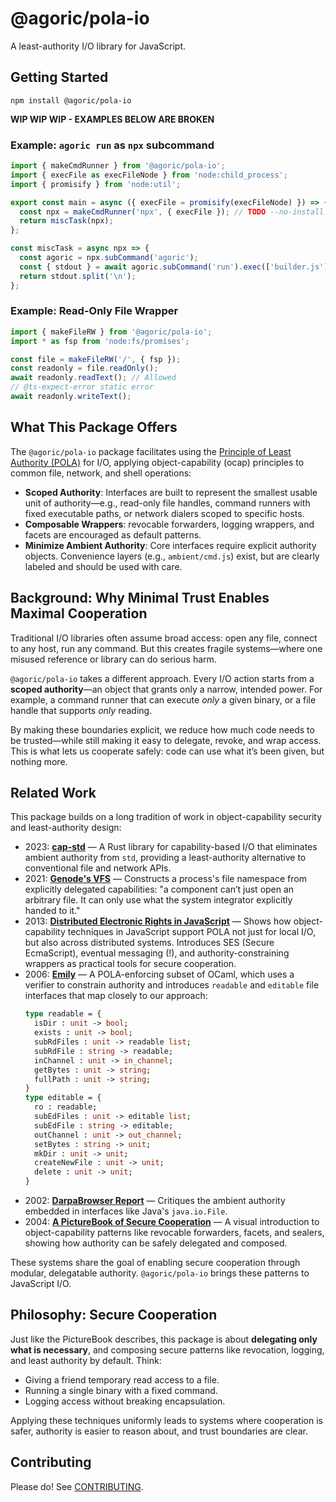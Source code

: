 # @agoric/pola-io

A least-authority I/O library for JavaScript.

## Getting Started

```
npm install @agoric/pola-io
```

**WIP WIP WIP - EXAMPLES BELOW ARE BROKEN**

### Example: `agoric run` as `npx` subcommand

```js
import { makeCmdRunner } from '@agoric/pola-io';
import { execFile as execFileNode } from 'node:child_process';
import { promisify } from 'node:util';

export const main = async ({ execFile = promisify(execFileNode) }) => {
  const npx = makeCmdRunner('npx', { execFile }); // TODO --no-install
  return miscTask(npx);
};

const miscTask = async npx => {
  const agoric = npx.subCommand('agoric');
  const { stdout } = await agoric.subCommand('run').exec(['builder.js']);
  return stdout.split('\n');
};
```

### Example: Read-Only File Wrapper

```js
import { makeFileRW } from '@agoric/pola-io';
import * as fsp from 'node:fs/promises';

const file = makeFileRW('/', { fsp });
const readonly = file.readOnly();
await readonly.readText(); // Allowed
// @ts-expect-error static error
await readonly.writeText();
```

## What This Package Offers

The `@agoric/pola-io` package facilitates using the [Principle of Least Authority (POLA)](https://capnproto.org/capabilities.html#least-authority) for I/O, applying object-capability (ocap) principles to common file, network, and shell operations:

- **Scoped Authority**: Interfaces are built to represent the smallest usable unit of authority—e.g., read-only file handles, command runners with fixed executable paths, or network dialers scoped to specific hosts.
- **Composable Wrappers**: revocable forwarders, logging wrappers, and facets are encouraged as default patterns.
- **Minimize Ambient Authority**: Core interfaces require explicit authority objects. Convenience layers (e.g., `ambient/cmd.js`) exist, but are clearly labeled and should be used with care.

## Background: Why Minimal Trust Enables Maximal Cooperation

Traditional I/O libraries often assume broad access: open any file, connect to any host, run any command. But this creates fragile systems—where one misused reference or library can do serious harm.

`@agoric/pola-io` takes a different approach. Every I/O action starts from a **scoped authority**—an object that grants only a narrow, intended power. For example, a command runner that can execute *only* a given binary, or a file handle that supports *only* reading.

By making these boundaries explicit, we reduce how much code needs to be trusted—while still making it easy to delegate, revoke, and wrap access. This is what lets us cooperate safely: code can use what it’s been given, but nothing more.

## Related Work

This package builds on a long tradition of work in object-capability security and least-authority design:

- 2023: [**cap-std**](https://crates.io/crates/cap-std) — A Rust library for capability-based I/O that eliminates ambient authority from `std`, providing a least-authority alternative to conventional file and network APIs.
- 2021: [**Genode's VFS**](https://genodians.org/m-stein/2021-06-21-vfs-1) — Constructs a process's file namespace from explicitly delegated capabilities: "a component can’t just open an arbitrary file. It can only use what the system integrator explicitly handed to it."
- 2013: [**Distributed Electronic Rights in JavaScript**](https://papers.agoric.com/papers/distributed-electronic-rights-in-javascript/abstract/) — Shows how object-capability techniques in JavaScript support POLA not just for local I/O, but also across distributed systems. Introduces SES (Secure EcmaScript), eventual messaging (!), and authority-constraining wrappers as practical tools for secure cooperation.
- 2006: [**Emily**](http://www.hpl.hp.com/techreports/2006/HPL-2006-116.html) — A POLA-enforcing subset of OCaml, which uses a verifier to constrain authority and introduces `readable` and `editable` file interfaces that map closely to our approach:
  ```ocaml
  type readable = {
    isDir : unit -> bool;
    exists : unit -> bool;
    subRdFiles : unit -> readable list;
    subRdFile : string -> readable;
    inChannel : unit -> in_channel;
    getBytes : unit -> string;
    fullPath : unit -> string;
  }
  type editable = {
    ro : readable;
    subEdFiles : unit -> editable list;
    subEdFile : string -> editable;
    outChannel : unit -> out_channel;
    setBytes : string -> unit;
    mkDir : unit -> unit;
    createNewFile : unit -> unit;
    delete : unit -> unit;
  }
  ```
- 2002: [**DarpaBrowser Report**](http://www.combex.com/papers/darpa-report/html/index.html) — Critiques the ambient authority embedded in interfaces like Java's `java.io.File`.
- 2004: [**A PictureBook of Secure Cooperation**](http://erights.org/talks/efun/SecurityPictureBook.pdf) — A visual introduction to object-capability patterns like revocable forwarders, facets, and sealers, showing how authority can be safely delegated and composed.

These systems share the goal of enabling secure cooperation through modular, delegatable authority. `@agoric/pola-io` brings these patterns to JavaScript I/O.



## Philosophy: Secure Cooperation

Just like the PictureBook describes, this package is about **delegating only what is necessary**, and composing secure patterns like revocation, logging, and least authority by default. Think:

- Giving a friend temporary read access to a file.
- Running a single binary with a fixed command.
- Logging access without breaking encapsulation.

Applying these techniques uniformly leads to systems where cooperation is safer, authority is easier to reason about, and trust boundaries are clear.

## Contributing

Please do! See [CONTRIBUTING](./CONTRIBUTING.md).
